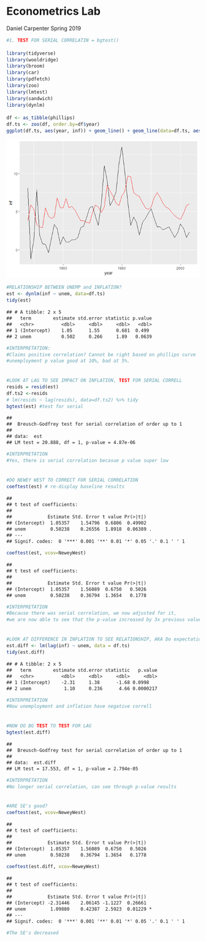 Econometrics Lab
================
Daniel Carpenter
Spring 2019

``` r
#1. TEST FOR SERIAL CORRELATIN = bgtest()

library(tidyverse)
library(wooldridge)
library(broom)
library(car)
library(pdfetch)
library(zoo)
library(lmtest)
library(sandwich)
library(dynlm)

df <- as_tibble(phillips)
df.ts <- zoo(df, order.by=df$year)
ggplot(df.ts, aes(year, inf)) + geom_line() + geom_line(data=df.ts, aes(year, unem), color="red")
```

![](README_files/figure-gfm/unnamed-chunk-1-1.png)<!-- -->

``` r
#RELATIONSHIP BETWEEN UNEMP and INFLATION? 
est <- dynlm(inf ~ unem, data=df.ts)
tidy(est)
```

    ## # A tibble: 2 x 5
    ##   term        estimate std.error statistic p.value
    ##   <chr>          <dbl>     <dbl>     <dbl>   <dbl>
    ## 1 (Intercept)    1.05      1.55      0.681  0.499 
    ## 2 unem           0.502     0.266     1.89   0.0639

``` r
#INTERPRETATION:
#Claims positive correlation? Cannot be right based on phillips curve
#unemployment p value good at 10%, bad at 5%. 


#LOOK AT LAG TO SEE IMPACT ON INFLATION, TEST FOR SERIAL CORRELL
resids = resid(est)
df.ts2 <-resids
# lm(resids ~ lag(resids), data=df.ts2) %>% tidy
bgtest(est) #test for serial
```

    ## 
    ##  Breusch-Godfrey test for serial correlation of order up to 1
    ## 
    ## data:  est
    ## LM test = 20.888, df = 1, p-value = 4.87e-06

``` r
#INTERPRETATION
#Yes, there is serial correlation becasue p value super low
    
    
#DO NEWEY WEST TO CORRECT FOR SERIAL CORRELATION
coeftest(est) # re-display baseline results
```

    ## 
    ## t test of coefficients:
    ## 
    ##             Estimate Std. Error t value Pr(>|t|)  
    ## (Intercept)  1.05357    1.54796  0.6806  0.49902  
    ## unem         0.50238    0.26556  1.8918  0.06389 .
    ## ---
    ## Signif. codes:  0 '***' 0.001 '**' 0.01 '*' 0.05 '.' 0.1 ' ' 1

``` r
coeftest(est, vcov=NeweyWest)
```

    ## 
    ## t test of coefficients:
    ## 
    ##             Estimate Std. Error t value Pr(>|t|)
    ## (Intercept)  1.05357    1.56089  0.6750   0.5026
    ## unem         0.50238    0.36794  1.3654   0.1778

``` r
#INTERPRETATION
#Because there was serial correlation, we now adjusted for it,
#we are now able to see that the p-value increased by 3x previous value, so we are good.
    
    
#LOOK AT DIFFERENCE IN INFLATION TO SEE RELATIONSHIP, AKA Do expectations matter?
est.diff <- lm(lag(inf) ~ unem, data = df.ts)
tidy(est.diff)
```

    ## # A tibble: 2 x 5
    ##   term        estimate std.error statistic   p.value
    ##   <chr>          <dbl>     <dbl>     <dbl>     <dbl>
    ## 1 (Intercept)    -2.31     1.38      -1.68 0.0998   
    ## 2 unem            1.10     0.236      4.66 0.0000217

``` r
#INTERPRETATION
#Now unemployment and inflation have negative correll
    
    
#NOW DO BG TEST TO TEST FOR LAG
bgtest(est.diff)
```

    ## 
    ##  Breusch-Godfrey test for serial correlation of order up to 1
    ## 
    ## data:  est.diff
    ## LM test = 17.553, df = 1, p-value = 2.794e-05

``` r
#INTERPRETATION
#No longer serial correlation, can see through p-value results

    
#ARE SE's good?    
coeftest(est, vcov=NeweyWest)
```

    ## 
    ## t test of coefficients:
    ## 
    ##             Estimate Std. Error t value Pr(>|t|)
    ## (Intercept)  1.05357    1.56089  0.6750   0.5026
    ## unem         0.50238    0.36794  1.3654   0.1778

``` r
coeftest(est.diff, vcov=NeweyWest)
```

    ## 
    ## t test of coefficients:
    ## 
    ##             Estimate Std. Error t value Pr(>|t|)  
    ## (Intercept) -2.31446    2.06145 -1.1227  0.26661  
    ## unem         1.09880    0.42387  2.5923  0.01229 *
    ## ---
    ## Signif. codes:  0 '***' 0.001 '**' 0.01 '*' 0.05 '.' 0.1 ' ' 1

``` r
#The SE's decreased
```
